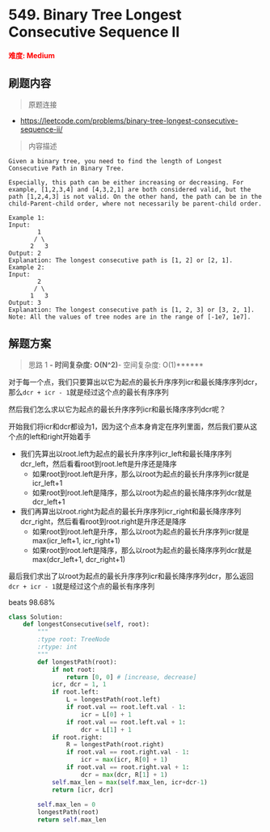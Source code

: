 # 549. Binary Tree Longest Consecutive Sequence II

**<font color=red>难度: Medium</font>**

## 刷题内容

> 原题连接

* https://leetcode.com/problems/binary-tree-longest-consecutive-sequence-ii/

> 内容描述

```
Given a binary tree, you need to find the length of Longest Consecutive Path in Binary Tree.

Especially, this path can be either increasing or decreasing. For example, [1,2,3,4] and [4,3,2,1] are both considered valid, but the path [1,2,4,3] is not valid. On the other hand, the path can be in the child-Parent-child order, where not necessarily be parent-child order.

Example 1:
Input:
        1
       / \
      2   3
Output: 2
Explanation: The longest consecutive path is [1, 2] or [2, 1].
Example 2:
Input:
        2
       / \
      1   3
Output: 3
Explanation: The longest consecutive path is [1, 2, 3] or [3, 2, 1].
Note: All the values of tree nodes are in the range of [-1e7, 1e7].
```

## 解题方案

> 思路 1
******- 时间复杂度: O(N^2)******- 空间复杂度: O(1)******

对于每一个点，我们只要算出以它为起点的最长升序序列icr和最长降序序列dcr，那么```dcr + icr - 1```就是经过这个点的最长有序序列

然后我们怎么求以它为起点的最长升序序列icr和最长降序序列dcr呢？

开始我们将icr和dcr都设为1，因为这个点本身肯定在序列里面，然后我们要从这个点的left和right开始着手

- 我们先算出以root.left为起点的最长升序序列icr_left和最长降序序列dcr_left，然后看看root到root.left是升序还是降序
  - 如果root到root.left是升序，那么以root为起点的最长升序序列icr就是icr_left+1
  - 如果root到root.left是降序，那么以root为起点的最长降序序列dcr就是dcr_left+1
- 我们再算出以root.right为起点的最长升序序列icr_right和最长降序序列dcr_right，然后看看root到root.right是升序还是降序
  - 如果root到root.left是升序，那么以root为起点的最长升序序列icr就是max(icr_left+1, icr_right+1)
  - 如果root到root.left是降序，那么以root为起点的最长降序序列dcr就是max(dcr_left+1, dcr_right+1)
  
最后我们求出了以root为起点的最长升序序列icr和最长降序序列dcr，那么返回```dcr + icr - 1```就是经过这个点的最长有序序列
  

beats 98.68%

```python
class Solution:
    def longestConsecutive(self, root):
        """
        :type root: TreeNode
        :rtype: int
        """
        def longestPath(root):
            if not root:
                return [0, 0] # [increase, decrease]
            icr, dcr = 1, 1
            if root.left:
                L = longestPath(root.left)
                if root.val == root.left.val - 1:
                    icr = L[0] + 1
                if root.val == root.left.val + 1:
                    dcr = L[1] + 1
            if root.right:
                R = longestPath(root.right)
                if root.val == root.right.val - 1:
                    icr = max(icr, R[0] + 1)
                if root.val == root.right.val + 1:
                    dcr = max(dcr, R[1] + 1)
            self.max_len = max(self.max_len, icr+dcr-1)
            return [icr, dcr]
        
        self.max_len = 0
        longestPath(root)
        return self.max_len
```































